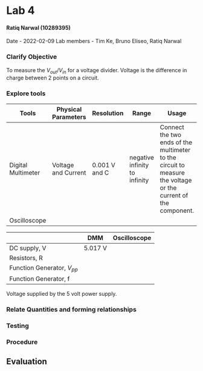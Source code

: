# Lab 4
#### Ratiq Narwal (10289395)
Date - 2022-02-09
Lab members - Tim Ke, Bruno Eliseo, Ratiq Narwal

### Clarify Objective
To measure the ${V_{out}/V_{in}}$ for a voltage divider.
Voltage is the difference in charge between 2 points on a circuit.


### Explore tools
| Tools              | Physical Parameters | Resolution    | Range                         | Usage                                                                                                         | Uncertainty |
| ------------------ | ------------------- | ------------- | ----------------------------- | ------------------------------------------------------------------------------------------------------------- | ----------- |
| Digital Multimeter | Voltage and Current | 0.001 V and C | negative infinity to infinity | Connect the two ends of the multimeter to the circuit to measure the voltage or the current of the component. | 0.001       |
| Oscilloscope       |                     |               |                               |                                                                                                               |             |


|                                | DMM     | Oscilloscope |
| ------------------------------ | ------- | ------------ |
| DC supply, V                   | 5.017 V |              |
| Resistors, R                   |         |              |
| Function Generator, ${V_{pp}}$ |         |              |
| Function Generator, f          |         |              |



Voltage supplied by the 5 volt power supply.

### Relate Quantities and forming relationships

### Testing

### Procedure

## Evaluation